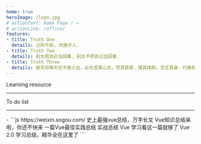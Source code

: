 ```yaml
---
home: true
heroImage: /logo.jpg
# actionText: Home Page ! →
# actionLink: /office/
features:
- title: Truth One
  details: 己所不欲, 勿施于人.
- title: Truth Two
  details: 别太把自己当回事, 别太不把自己当回事.
- title: Truth Three
  details: 故天将降大任于是人也，必先苦其心志，劳其筋骨，饿其体肤，空乏其身，行拂乱其所为，所以动心忍性，曾益其所不能。
---
```


Learning resource
<hr>
<!-- 学习资源tags -->
<v-tags :tagsData=tagsData> </v-tags>

To do list
<hr>
- <vh1 title='整理电脑中的文件夹,然后下载一个导出文件目录结构的软件,把目录结构放到blog中,方便快速找文件以及查看有什么文件'></vh1>
<vh1 title='微信公众号文章'></vh1>
```js
https://weixin.sogou.com/
史上最强vue总结，万字长文
Vue知识总结来啦，你还不快来
一篇Vue最佳实践总结
实战总结 Vue 学习看这一篇就够了
Vue 2.0 学习总结，精华全在这里了
```

<script>
  export default {
    data() {
      return {
        tagsData:[
          {
            'key': '技术胖教程-图文版',
            'value': 'https://juejin.cn/post/6844904056939347976'
          }
        ],
        todoList:[
          {
            'key': '',
            'value': ''
          }
        ]
      }
    }
  }
</script>
